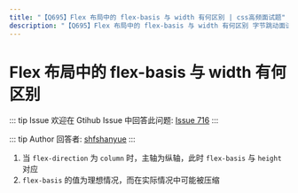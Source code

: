 ```yaml
---
title: "【Q695】Flex 布局中的 flex-basis 与 width 有何区别 | css高频面试题"
description: "【Q695】Flex 布局中的 flex-basis 与 width 有何区别 字节跳动面试题、阿里腾讯面试题、美团小米面试题。"
---
```


# Flex 布局中的 flex-basis 与 width 有何区别

::: tip Issue
欢迎在 Gtihub Issue 中回答此问题: [Issue 716](https://github.com/shfshanyue/Daily-Question/issues/716)
:::

::: tip Author
回答者: [shfshanyue](https://github.com/shfshanyue)
:::

1. 当 `flex-direction` 为 `column` 时，主轴为纵轴，此时 `flex-basis` 与 `height` 对应
2. `flex-basis` 的值为理想情况，而在实际情况中可能被压缩
